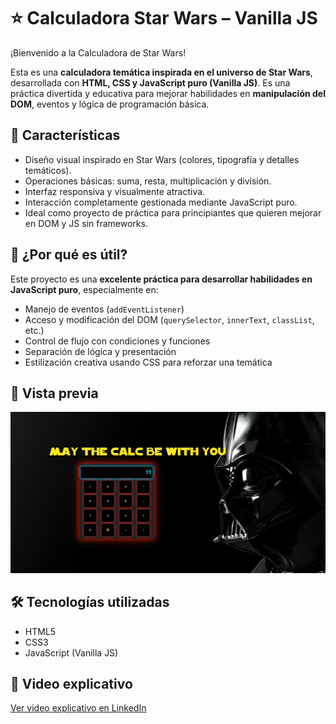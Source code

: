 # ⭐ Calculadora Star Wars – Vanilla JS

¡Bienvenido a la Calculadora de Star Wars!

Esta es una **calculadora temática inspirada en el universo de Star Wars**, desarrollada con **HTML, CSS y JavaScript puro (Vanilla JS)**. Es una práctica divertida y educativa para mejorar habilidades en **manipulación del DOM**, eventos y lógica de programación básica.

## 🚀 Características

- Diseño visual inspirado en Star Wars (colores, tipografía y detalles temáticos).
- Operaciones básicas: suma, resta, multiplicación y división.
- Interfaz responsiva y visualmente atractiva.
- Interacción completamente gestionada mediante JavaScript puro.
- Ideal como proyecto de práctica para principiantes que quieren mejorar en DOM y JS sin frameworks.

## 🧠 ¿Por qué es útil?

Este proyecto es una **excelente práctica para desarrollar habilidades en JavaScript puro**, especialmente en:

- Manejo de eventos (`addEventListener`)
- Acceso y modificación del DOM (`querySelector`, `innerText`, `classList`, etc.)
- Control de flujo con condiciones y funciones
- Separación de lógica y presentación
- Estilización creativa usando CSS para reforzar una temática

## 📸 Vista previa

![Captura de pantalla de la calculadora Star Wars](./calculator.jpg)

## 🛠️ Tecnologías utilizadas

- HTML5
- CSS3
- JavaScript (Vanilla JS)


## 🎥 Video explicativo

[Ver video explicativo en LinkedIn](https://www.linkedin.com/posts/elisama-osuna_desarrollo-programaciaejn-proyectopersonal-activity-7312132894062252032-LwbC?utm_source=share&utm_medium=member_desktop&rcm=ACoAAFelZr8B2jAyBwLyGJkzYRZKtEwj81OpflE)
